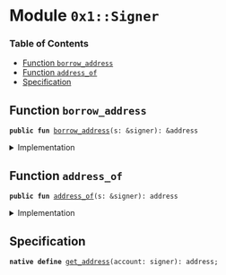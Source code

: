 
<a name="0x1_Signer"></a>

# Module `0x1::Signer`

### Table of Contents

-  [Function `borrow_address`](#0x1_Signer_borrow_address)
-  [Function `address_of`](#0x1_Signer_address_of)
-  [Specification](#0x1_Signer_Specification)



<a name="0x1_Signer_borrow_address"></a>

## Function `borrow_address`



<pre><code><b>public</b> <b>fun</b> <a href="#0x1_Signer_borrow_address">borrow_address</a>(s: &signer): &address
</code></pre>



<details>
<summary>Implementation</summary>


<pre><code><b>native</b> <b>public</b> <b>fun</b> <a href="#0x1_Signer_borrow_address">borrow_address</a>(s: &signer): &address;
</code></pre>



</details>

<a name="0x1_Signer_address_of"></a>

## Function `address_of`



<pre><code><b>public</b> <b>fun</b> <a href="#0x1_Signer_address_of">address_of</a>(s: &signer): address
</code></pre>



<details>
<summary>Implementation</summary>


<pre><code><b>public</b> <b>fun</b> <a href="#0x1_Signer_address_of">address_of</a>(s: &signer): address {
    *<a href="#0x1_Signer_borrow_address">borrow_address</a>(s)
}
</code></pre>



</details>

<a name="0x1_Signer_Specification"></a>

## Specification



<a name="0x1_Signer_get_address"></a>


<pre><code><b>native</b> <b>define</b> <a href="#0x1_Signer_get_address">get_address</a>(account: signer): address;
</code></pre>
